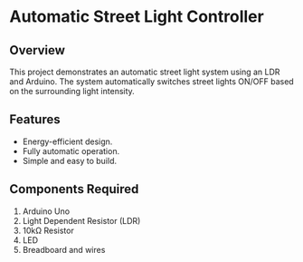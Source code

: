 # Automatic Street Light Controller

## Overview
This project demonstrates an automatic street light system using an LDR and Arduino. The system automatically switches street lights ON/OFF based on the surrounding light intensity.

## Features
- Energy-efficient design.
- Fully automatic operation.
- Simple and easy to build.
 

## Components Required
1. Arduino Uno
2. Light Dependent Resistor (LDR)
3. 10kΩ Resistor
4. LED
5. Breadboard and wires

